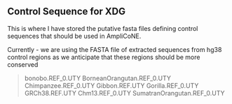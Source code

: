 ## Control Sequence for XDG 

This is where I have stored the putative fasta files defining control sequences that should be used in AmpliCoNE. 

Currently - we are using the FASTA file of extracted sequences from hg38 control regions as we anticipate that these regions should be more conserved 


>bonobo.REF_0.UTY
>BorneanOrangutan.REF_0.UTY
>Chimpanzee.REF_0.UTY
>Gibbon.REF.UTY
>Gorilla.REF_0.UTY
>GRCh38.REF.UTY
>Chm13.REF_0.UTY
>SumatranOrangutan.REF_0.UTY